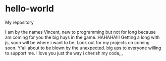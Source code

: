 # hello-world
My repository

I am by the names Vincent, new to programming but not for long because am coming for you the big huys in the game. HAHAHA!!!
Getting a long with js, soon will be where i want to be.
Look out for my projects on coming soon.
Y'all about to be blown by the unexpected.
big ups to everyone willing to support me. 
I love you just the way i cherish my code,,,
